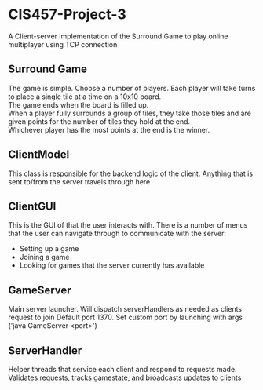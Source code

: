 # CIS457-Project-3

A Client-server implementation of the Surround Game to play online multiplayer using TCP connection  

## Surround Game
The game is simple. Choose a number of players. Each player will take turns to place a single tile at a time on a 10x10 board.  
The game ends when the board is filled up.  
When a player fully surrounds a group of tiles, they take those tiles and are given points for the number of tiles they hold at the end.  
Whichever player has the most points at the end is the winner.  
  
## ClientModel
This class is responsible for the backend logic of the client. Anything that is sent to/from the server travels through here 


## ClientGUI
This is the GUI of that the user interacts with. There is a number of menus that the user can navigate through to communicate with the server:  
- Setting up a game   
- Joining a game  
- Looking for games that the server currently has available  

## GameServer
Main server launcher. Will dispatch serverHandlers as needed as clients request to join
Default port 1370. Set custom port by launching with args ('java GameServer \<port>')
  
## ServerHandler
Helper threads that service each client and respond to requests made.
Validates requests, tracks gamestate, and broadcasts updates to clients
